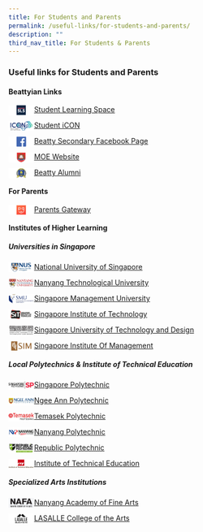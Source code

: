```yaml
---
title: For Students and Parents
permalink: /useful-links/for-students-and-parents/
description: ""
third_nav_title: For Students & Parents
---
```

### **Useful links for Students and Parents**

#### **Beattyian Links**

<p><a href="https://vle.learning.moe.edu.sg/login">
<img style="width:10%" src="/images/student1.png" align=left>
</a></p>

[Student Learning Space](https://vle.learning.moe.edu.sg/login)

<p><a href="https://workspace.google.com/dashboard">
<img style="width:10%" src="/images/student2.jpg" align=left>
</a></p>

[Student iCON](https://workspace.google.com/dashboard)

<p><a href="https://www.facebook.com/Beatty-Secondary-School-Non-Vi-Sed-Arte-336733456925160/">
<img style="width:10%" src="/images/student3.jpg" align=left>
</a></p>

[Beatty Secondary Facebook Page](https://www.facebook.com/Beatty-Secondary-School-Non-Vi-Sed-Arte-336733456925160/)

<p><a href="https://www.moe.gov.sg/">
<img style="width:10%" src="/images/student4.jpg" align=left>
</a></p>

[MOE Website](https://www.moe.gov.sg/)

<p><a href="https://beattysec.moe.edu.sg/achievements/our-illustrious-alumni">
<img style="width:10%" src="/images/student5.jpg" align=left>
</a></p>

[Beatty Alumni](https://beattysec.moe.edu.sg/achievements/our-illustrious-alumni)

#### **For Parents**

<p><a href="https://beattysec.moe.edu.sg/useful-links/useful-links-for-students-n-parents/parents-gateway">
<img style="width:10%" src="/images/student6.jpg" align=left>
</a></p>

[Parents Gateway](https://beattysec.moe.edu.sg/useful-links/useful-links-for-students-n-parents/parents-gateway)

#### **Institutes of Higher Learning**
##### **Universities in Singapore**
<p><a href="http://nus.edu.sg/">
<img style="width:10%" src="/images/student7.jpg" align=left>
</a></p>

[National University of Singapore](http://nus.edu.sg/)

<p><a href="https://www.ntu.edu.sg/Pages/home.aspx">
<img style="width:10%" src="/images/student8.jpg" align=left>
</a></p>

[Nanyang Technological University](https://www.ntu.edu.sg/Pages/home.aspx)

<p><a href="https://www.smu.edu.sg/">
<img style="width:10%" src="/images/student9.jpg" align=left>
</a></p>

[Singapore Management University](https://www.smu.edu.sg/)

<p><a href="https://www.singaporetech.edu.sg/">
<img style="width:10%" src="/images/student10.jpg" align=left>
</a></p>

[Singapore Institute of Technology](https://www.singaporetech.edu.sg/)

<p><a href="https://www.sutd.edu.sg/">
<img style="width:10%" src="/images/student11.jpg" align=left>
</a></p>

[Singapore University of Technology and Design](https://www.sutd.edu.sg/)

<p><a href="http://www.sim.edu.sg/Pages/index.aspx">
<img style="width:10%" src="/images/student12.jpg" align=left>
</a></p>

[Singapore Institute Of Management](http://www.sim.edu.sg/Pages/index.aspx)

##### **Local Polytechnics & Institute of Technical Education**
<p><a href="https://www.sp.edu.sg/">
<img style="width:10%" src="/images/student13.jpg" align=left>
</a></p>

[Singapore Polytechnic](https://www.sp.edu.sg/)

<p><a href="https://www.np.edu.sg/Pages/default.aspx">
<img style="width:10%" src="/images/student14.jpg" align=left>
</a></p>

[Ngee Ann Polytechnic](https://www.np.edu.sg/Pages/default.aspx)

<p><a href="https://www.tp.edu.sg/">
<img style="width:10%" src="/images/student15.jpg" align=left>
</a></p>

[Temasek Polytechnic](https://www.tp.edu.sg/)

<p><a href="https://www.nyp.edu.sg/">
<img style="width:10%" src="/images/student16.jpg" align=left>
</a></p>

[Nanyang Polytechnic](https://www.nyp.edu.sg/)

<p><a href="https://www.rp.edu.sg/">
<img style="width:10%" src="/images/student17.jpg" align=left>
</a></p>

[Republic Polytechnic](https://www.rp.edu.sg/)

<p><a href="https://www.ite.edu.sg/">
<img style="width:10%" src="/images/student18.jpg" align=left>
</a></p>

[Institute of Technical Education](https://www.ite.edu.sg/)

##### **Specialized Arts Institutions**

<p><a href="https://www.nafa.edu.sg/">
<img style="width:10%" src="/images/student19.jpg" align=left>
</a></p>

[Nanyang Academy of Fine Arts](https://www.nafa.edu.sg/)

<p><a href="https://www.lasalle.edu.sg/">
<img style="width:10%" src="/images/student20.jpg" align=left>
</a></p>

[LASALLE College of the Arts](https://www.lasalle.edu.sg/)